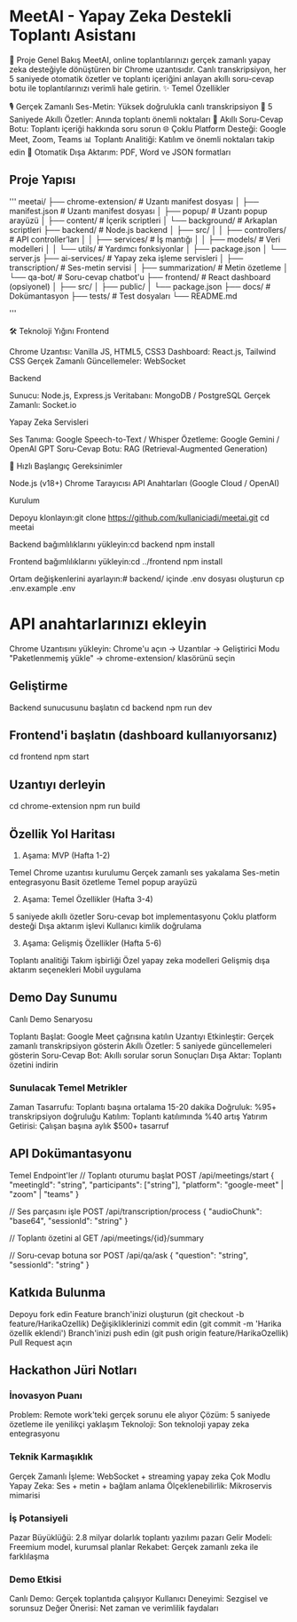 
# MeetAI - Yapay Zeka Destekli Toplantı Asistanı
🎯 Proje Genel Bakış
MeetAI, online toplantılarınızı gerçek zamanlı yapay zeka desteğiyle dönüştüren bir Chrome uzantısıdır. Canlı transkripsiyon, her 5 saniyede otomatik özetler ve toplantı içeriğini anlayan akıllı soru-cevap botu ile toplantılarınızı verimli hale getirin.
✨ Temel Özellikler

🎙️ Gerçek Zamanlı Ses-Metin: Yüksek doğrulukla canlı transkripsiyon
📝 5 Saniyede Akıllı Özetler: Anında toplantı önemli noktaları
🤖 Akıllı Soru-Cevap Botu: Toplantı içeriği hakkında soru sorun
🌐 Çoklu Platform Desteği: Google Meet, Zoom, Teams
📊 Toplantı Analitiği: Katılım ve önemli noktaları takip edin
💾 Otomatik Dışa Aktarım: PDF, Word ve JSON formatları


## Proje Yapısı
'''
meetai/
├── chrome-extension/           # Uzantı manifest dosyası
│   ├── manifest.json          # Uzantı manifest dosyası
│   ├── popup/                 # Uzantı popup arayüzü
│   ├── content/               # İçerik scriptleri
│   └── background/            # Arkaplan scriptleri
├── backend/                   # Node.js backend
│   ├── src/
│   │   ├── controllers/       # API controller’ları
│   │   ├── services/          # İş mantığı
│   │   ├── models/            # Veri modelleri
│   │   └── utils/            # Yardımcı fonksiyonlar
│   ├── package.json
│   └── server.js
├── ai-services/               # Yapay zeka işleme servisleri
│   ├── transcription/         # Ses-metin servisi
│   ├── summarization/         # Metin özetleme
│   └── qa-bot/               # Soru-cevap chatbot'u
├── frontend/                  # React dashboard (opsiyonel)
│   ├── src/
│   ├── public/
│   └── package.json
├── docs/                      # Dokümantasyon
├── tests/                     # Test dosyaları
└── README.md

'''

🛠️ Teknoloji Yığını
Frontend

Chrome Uzantısı: Vanilla JS, HTML5, CSS3
Dashboard: React.js, Tailwind CSS
Gerçek Zamanlı Güncellemeler: WebSocket

Backend

Sunucu: Node.js, Express.js
Veritabanı: MongoDB / PostgreSQL
Gerçek Zamanlı: Socket.io

Yapay Zeka Servisleri

Ses Tanıma: Google Speech-to-Text / Whisper
Özetleme: Google Gemini / OpenAI GPT
Soru-Cevap Botu: RAG (Retrieval-Augmented Generation)

🚀 Hızlı Başlangıç
Gereksinimler

Node.js (v18+)
Chrome Tarayıcısı
API Anahtarları (Google Cloud / OpenAI)

Kurulum

Depoyu klonlayın:git clone https://github.com/kullaniciadi/meetai.git
cd meetai


Backend bağımlılıklarını yükleyin:cd backend
npm install


Frontend bağımlılıklarını yükleyin:cd ../frontend
npm install


Ortam değişkenlerini ayarlayın:# backend/ içinde .env dosyası oluşturun
cp .env.example .env
# API anahtarlarınızı ekleyin


Chrome Uzantısını yükleyin:
Chrome'u açın → Uzantılar → Geliştirici Modu
"Paketlenmemiş yükle" → chrome-extension/ klasörünü seçin



## Geliştirme
Backend sunucusunu başlatın
cd backend
npm run dev

## Frontend'i başlatın (dashboard kullanıyorsanız)
cd frontend
npm start

## Uzantıyı derleyin
cd chrome-extension
npm run build

## Özellik Yol Haritası
1. Aşama: MVP (Hafta 1-2)

Temel Chrome uzantısı kurulumu
Gerçek zamanlı ses yakalama
Ses-metin entegrasyonu
Basit özetleme
Temel popup arayüzü

2. Aşama: Temel Özellikler (Hafta 3-4)

5 saniyede akıllı özetler
Soru-cevap bot implementasyonu
Çoklu platform desteği
Dışa aktarım işlevi
Kullanıcı kimlik doğrulama

3. Aşama: Gelişmiş Özellikler (Hafta 5-6)

Toplantı analitiği
Takım işbirliği
Özel yapay zeka modelleri
Gelişmiş dışa aktarım seçenekleri
Mobil uygulama

## Demo Day Sunumu
Canlı Demo Senaryosu

Toplantı Başlat: Google Meet çağrısına katılın
Uzantıyı Etkinleştir: Gerçek zamanlı transkripsiyon gösterin
Akıllı Özetler: 5 saniyede güncellemeleri gösterin
Soru-Cevap Bot: Akıllı sorular sorun
Sonuçları Dışa Aktar: Toplantı özetini indirin

### Sunulacak Temel Metrikler

Zaman Tasarrufu: Toplantı başına ortalama 15-20 dakika
Doğruluk: %95+ transkripsiyon doğruluğu
Katılım: Toplantı katılımında %40 artış
Yatırım Getirisi: Çalışan başına aylık $500+ tasarruf

## API Dokümantasyonu
Temel Endpoint'ler
// Toplantı oturumu başlat
POST /api/meetings/start
{
  "meetingId": "string",
  "participants": ["string"],
  "platform": "google-meet" | "zoom" | "teams"
}

// Ses parçasını işle
POST /api/transcription/process
{
  "audioChunk": "base64",
  "sessionId": "string"
}

// Toplantı özetini al
GET /api/meetings/{id}/summary

// Soru-cevap botuna sor
POST /api/qa/ask
{
  "question": "string",
  "sessionId": "string"
}

## Katkıda Bulunma

Depoyu fork edin
Feature branch'inizi oluşturun (git checkout -b feature/HarikaOzellik)
Değişikliklerinizi commit edin (git commit -m 'Harika özellik eklendi')
Branch'inizi push edin (git push origin feature/HarikaOzellik)
Pull Request açın


## Hackathon Jüri Notları
### İnovasyon Puanı

Problem: Remote work'teki gerçek sorunu ele alıyor
Çözüm: 5 saniyede özetleme ile yenilikçi yaklaşım
Teknoloji: Son teknoloji yapay zeka entegrasyonu

### Teknik Karmaşıklık

Gerçek Zamanlı İşleme: WebSocket + streaming yapay zeka
Çok Modlu Yapay Zeka: Ses + metin + bağlam anlama
Ölçeklenebilirlik: Mikroservis mimarisi

### İş Potansiyeli

Pazar Büyüklüğü: 2.8 milyar dolarlık toplantı yazılımı pazarı
Gelir Modeli: Freemium model, kurumsal planlar
Rekabet: Gerçek zamanlı zeka ile farklılaşma

### Demo Etkisi

Canlı Demo: Gerçek toplantıda çalışıyor
Kullanıcı Deneyimi: Sezgisel ve sorunsuz
Değer Önerisi: Net zaman ve verimlilik faydaları

```**
